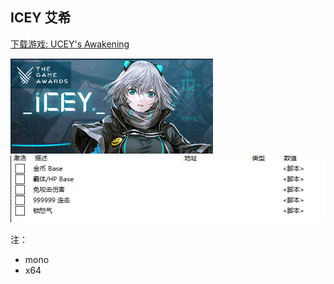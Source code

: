 ## ICEY 艾希

[下载游戏: UCEY's Awakening](https://freepcgamesden.com/icey-free-game-download-full/)

![](./images/2020-06-23-13-18-42.png)
![](./images/2020-06-23-13-04-12.png)


注：
- mono
- x64